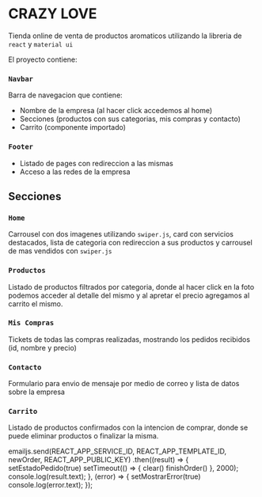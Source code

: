 # CRAZY LOVE

Tienda online de venta de productos aromaticos utilizando la libreria de `react` y `material ui`

El proyecto contiene:

### `Navbar`

Barra de navegacion que contiene:

* Nombre de la empresa (al hacer click accedemos al home)
* Secciones (productos con sus categorias, mis compras y contacto)
* Carrito (componente importado)

### `Footer`

* Listado de pages con redireccion a las mismas
* Acceso a las redes de la empresa

## Secciones

### `Home`

Carrousel con dos imagenes utilizando `swiper.js`, card con servicios destacados, lista de categoria con redireccion a sus productos y carrousel de mas vendidos con  `swiper.js`

### `Productos`

Listado de productos filtrados por categoria, donde al hacer click en la foto podemos acceder al detalle del mismo y al apretar el precio agregamos al carrito el mismo.

### `Mis Compras`

Tickets de todas las compras realizadas, mostrando los pedidos recibidos (id, nombre y precio)

### `Contacto`

Formulario para envio de mensaje por medio de correo y lista de datos sobre la empresa

### `Carrito`

Listado de productos confirmados con la intencion de comprar, donde se puede eliminar productos o finalizar la misma.

 emailjs.send(REACT_APP_SERVICE_ID, REACT_APP_TEMPLATE_ID, newOrder, REACT_APP_PUBLIC_KEY)
      .then((result) => {
          setEstadoPedido(true)
          setTimeout(() => {
            clear()
            finishOrder()
          }, 2000);
          console.log(result.text);
      }, (error) => {
          setMostrarError(true)
          console.log(error.text);
    });